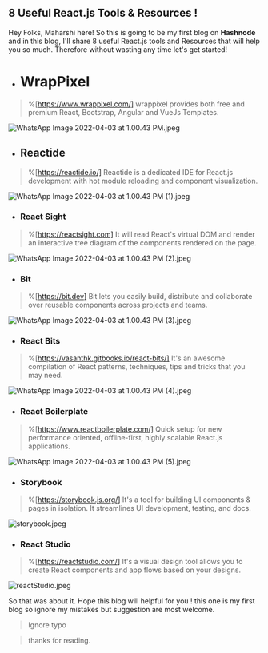 ## 8 Useful React.js Tools & Resources !






Hey Folks, Maharshi here! So this is going to be my first blog on **Hashnode** and in this blog, I'll share 8 useful React.js tools and Resources that will help you so much. Therefore without wasting any time let's get started!



- # WrapPixel
> %[https://www.wrappixel.com/]
wrappixel provides both free and premium React, Bootstrap, Angular and VueJs Templates.

![WhatsApp Image 2022-04-03 at 1.00.43 PM.jpeg](https://cdn.hashnode.com/res/hashnode/image/upload/v1648971205862/gF77EIuzr.jpeg)


- ## Reactide
> %[https://reactide.io/]
Reactide is a dedicated IDE for React.js development with hot module reloading and component visualization.

![WhatsApp Image 2022-04-03 at 1.00.43 PM (1).jpeg](https://cdn.hashnode.com/res/hashnode/image/upload/v1648971613503/vS4KUUSI3.jpeg)


- ### React Sight
> %[https://reactsight.com]
It will read React's virtual DOM and render an interactive tree diagram of the components rendered on the page.

![WhatsApp Image 2022-04-03 at 1.00.43 PM (2).jpeg](https://cdn.hashnode.com/res/hashnode/image/upload/v1648972072090/f3qJkHMl3.jpeg)


- ### Bit
> %[https://bit.dev]
Bit lets you easily build, distribute and collaborate over reusable components across projects and teams.

![WhatsApp Image 2022-04-03 at 1.00.43 PM (3).jpeg](https://cdn.hashnode.com/res/hashnode/image/upload/v1648972264280/Rjp1d_sMq.jpeg)


- ### React Bits
> %[https://vasanthk.gitbooks.io/react-bits/]
It's an awesome compilation of React patterns, techniques, tips and tricks that you may need.

![WhatsApp Image 2022-04-03 at 1.00.43 PM (4).jpeg](https://cdn.hashnode.com/res/hashnode/image/upload/v1648972490900/K1lVgvFTU.jpeg)

- ### React Boilerplate
> %[https://www.reactboilerplate.com/]
Quick setup for new performance oriented, offline-first, highly scalable React.js applications.

![WhatsApp Image 2022-04-03 at 1.00.43 PM (5).jpeg](https://cdn.hashnode.com/res/hashnode/image/upload/v1648972751176/TvEDYzVzn.jpeg)

- ### Storybook
> %[https://storybook.js.org/]
It's a tool for building UI components & pages in isolation. It streamlines UI development, testing, and docs.

![storybook.jpeg](https://cdn.hashnode.com/res/hashnode/image/upload/v1648973144846/t34Zigs8j.jpeg)

- ### React Studio
> %[https://reactstudio.com/]
It's a visual design tool allows you to create React components and app flows based on your designs.

![reactStudio.jpeg](https://cdn.hashnode.com/res/hashnode/image/upload/v1648973585579/FvF-vtHJT.jpeg)

So that was about it. Hope this blog will helpful for you !
this one is my first blog so ignore my mistakes but suggestion are most welcome.
>Ignore typo


>thanks for reading.
